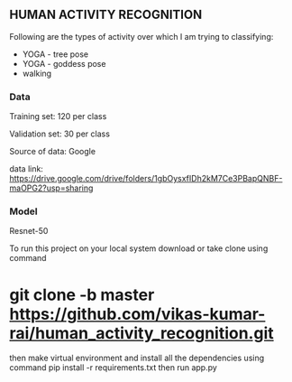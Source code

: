 ## HUMAN ACTIVITY RECOGNITION

Following are the types of activity over which I am trying to classifying:
-   YOGA  - tree pose
-   YOGA - goddess pose     
-   walking

### Data 

Training set: 120 per class

Validation set: 30 per class

Source of data: Google

data link: https://drive.google.com/drive/folders/1gbOysxfIDh2kM7Ce3PBapQNBF-maOPG2?usp=sharing


### Model
Resnet-50

 To run this project on your local system download or take clone using command
 # git clone -b master https://github.com/vikas-kumar-rai/human_activity_recognition.git
 then make virtual environment and install all the dependencies using command
 pip install -r requirements.txt then run app.py
